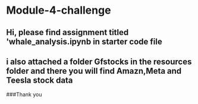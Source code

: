 # Module-4-challenge

## Hi, please find assignment titled 'whale_analysis.ipynb in starter code file
## i also attached a folder Gfstocks in the resources folder and there you will find Amazn,Meta and Teesla stock data

###Thank you 
